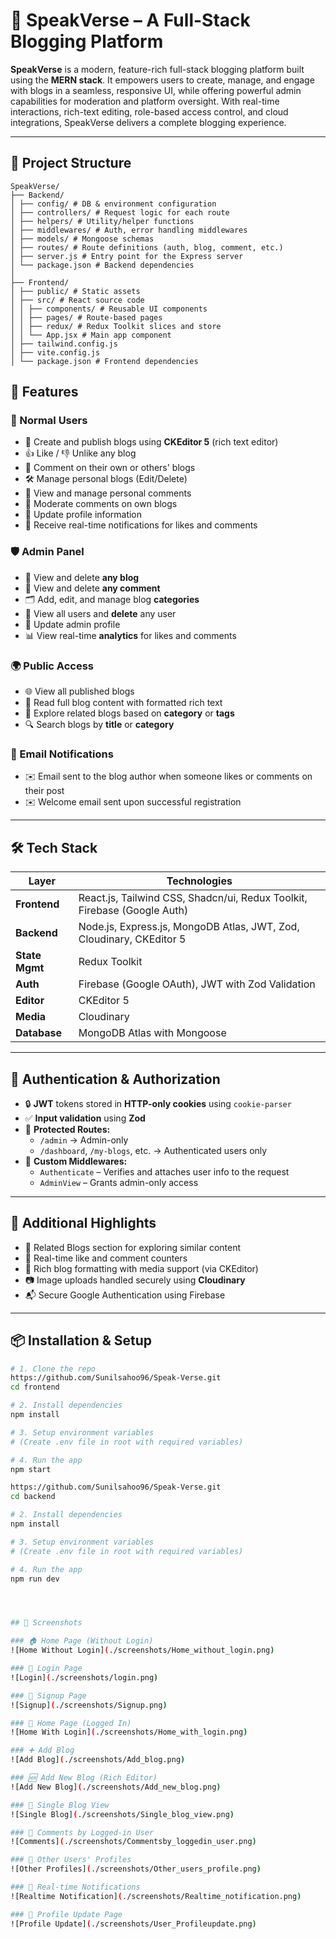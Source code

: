# 🚀 SpeakVerse – A Full-Stack Blogging Platform

**SpeakVerse** is a modern, feature-rich full-stack blogging platform built using the **MERN stack**. It empowers users to create, manage, and engage with blogs in a seamless, responsive UI, while offering powerful admin capabilities for moderation and platform oversight. With real-time interactions, rich-text editing, role-based access control, and cloud integrations, SpeakVerse delivers a complete blogging experience.

---

## 📁 Project Structure

```
SpeakVerse/
├── Backend/
│ ├── config/ # DB & environment configuration
│ ├── controllers/ # Request logic for each route
│ ├── helpers/ # Utility/helper functions
│ ├── middlewares/ # Auth, error handling middlewares
│ ├── models/ # Mongoose schemas
│ ├── routes/ # Route definitions (auth, blog, comment, etc.)
│ ├── server.js # Entry point for the Express server
│ └── package.json # Backend dependencies
│
├── Frontend/
│ ├── public/ # Static assets
│ ├── src/ # React source code
│ │ ├── components/ # Reusable UI components
│ │ ├── pages/ # Route-based pages
│ │ ├── redux/ # Redux Toolkit slices and store
│ │ └── App.jsx # Main app component
│ ├── tailwind.config.js
│ ├── vite.config.js
│ └── package.json # Frontend dependencies

```

## 📌 Features

### 👤 Normal Users
- 📝 Create and publish blogs using **CKEditor 5** (rich text editor)
- 👍 Like / 👎 Unlike any blog
- 💬 Comment on their own or others' blogs
- 🛠 Manage personal blogs (Edit/Delete)
- 🧾 View and manage personal comments
- 🧾 Moderate comments on own blogs
- 👤 Update profile information
- 🔔 Receive real-time notifications for likes and comments

### 🛡 Admin Panel
- 📄 View and delete **any blog**
- 💬 View and delete **any comment**
- 🗂 Add, edit, and manage blog **categories**
- 👥 View all users and **delete** any user
- 👤 Update admin profile
- 📊 View real-time **analytics** for likes and comments

### 🌍 Public Access
- 🌐 View all published blogs
- 📖 Read full blog content with formatted rich text
- 🧩 Explore related blogs based on **category** or **tags**
- 🔍 Search blogs by **title** or **category**

### 💌 Email Notifications
- ✉️ Email sent to the blog author when someone likes or comments on their post
- ✉️ Welcome email sent upon successful registration

---

## 🛠 Tech Stack

| Layer         | Technologies                                                                 |
|---------------|------------------------------------------------------------------------------|
| **Frontend**  | React.js, Tailwind CSS, Shadcn/ui, Redux Toolkit, Firebase (Google Auth)     |
| **Backend**   | Node.js, Express.js, MongoDB Atlas, JWT, Zod, Cloudinary, CKEditor 5         |
| **State Mgmt**| Redux Toolkit                                                                |
| **Auth**      | Firebase (Google OAuth), JWT with Zod Validation                             |
| **Editor**    | CKEditor 5                                                                   |
| **Media**     | Cloudinary                                                                   |
| **Database**  | MongoDB Atlas with Mongoose                                                  |

---

## 🔐 Authentication & Authorization

- 🔒 **JWT** tokens stored in **HTTP-only cookies** using `cookie-parser`
- ✅ **Input validation** using **Zod**
- 🚫 **Protected Routes:**
  - `/admin` → Admin-only
  - `/dashboard`, `/my-blogs`, etc. → Authenticated users only
- 🧱 **Custom Middlewares:**
  - `Authenticate` – Verifies and attaches user info to the request
  - `AdminView` – Grants admin-only access

---

## 🧩 Additional Highlights

- 🧠 Related Blogs section for exploring similar content
- 🔁 Real-time like and comment counters
- 📄 Rich blog formatting with media support (via CKEditor)
- 📷 Image uploads handled securely using **Cloudinary**
- 📬 Secure Google Authentication using Firebase

---

## 📦 Installation & Setup

```bash
# 1. Clone the repo
https://github.com/Sunilsahoo96/Speak-Verse.git
cd frontend

# 2. Install dependencies
npm install

# 3. Setup environment variables
# (Create .env file in root with required variables)

# 4. Run the app
npm start

https://github.com/Sunilsahoo96/Speak-Verse.git
cd backend

# 2. Install dependencies
npm install

# 3. Setup environment variables
# (Create .env file in root with required variables)

# 4. Run the app
npm run dev




## 📸 Screenshots

### 🏠 Home Page (Without Login)
![Home Without Login](./screenshots/Home_without_login.png)

### 🔐 Login Page
![Login](./screenshots/login.png)

### 📝 Signup Page
![Signup](./screenshots/Signup.png)

### 🏡 Home Page (Logged In)
![Home With Login](./screenshots/Home_with_login.png)

### ➕ Add Blog
![Add Blog](./screenshots/Add_blog.png)

### 🆕 Add New Blog (Rich Editor)
![Add New Blog](./screenshots/Add_new_blog.png)

### 📑 Single Blog View
![Single Blog](./screenshots/Single_blog_view.png)

### 💬 Comments by Logged-in User
![Comments](./screenshots/Commentsby_loggedin_user.png)

### 👥 Other Users' Profiles
![Other Profiles](./screenshots/Other_users_profile.png)

### 🔔 Real-time Notifications
![Realtime Notification](./screenshots/Realtime_notification.png)

### 👤 Profile Update Page
![Profile Update](./screenshots/User_Profileupdate.png)
